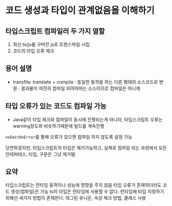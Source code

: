 # 코드 생성과 타입이 관계없음을 이해하기

## 타입스크립트 컴파일러 두 가지 열할

1. 최신 ts/js를 구버전 js로 트랜스파일 시킴
2. 코드의 타입 오류 체크

## 용어 설명

- transfile: translate + compile : 동일한 동작을 하는 다른 형태의 소스코드로 변환 : 결과물이 여전히 컴파일 되어야하는 소스이므로 컴파일은 아니제


## 타입 오류가 있는 코드도 컴파일 가능

- Java같이 타입 체크와 컴파일이 동시에 진행되는게 아니라, 타입스크립트 오류는 warning정도와 비슷하기때문에 빌드를 계속진행

`noEmitOnError`를 통해 오류가 있으면 컴파일 하지 않도록 설정 가능


당연하겠지만, 타입스크립트의 타입은 제거가능하고, 실제로 컴파일 되는 과정에서 모든 인테퍼테스, 타입, 구문은 그냥 제거됌

## 요약
타입스크립트는 런타임 동작이나 성능에 영향을 주지 않음
타입 오류가 존재하더라도 코드 생성(컴파일)은 가능
ts의 타입은 런타임에 사용할 수 없다. 런타임에 타입 지정하기 위해선 세가지 방법이 존재한다.
태그된 유니온, 속성 체크 방법, 클래스 사용

